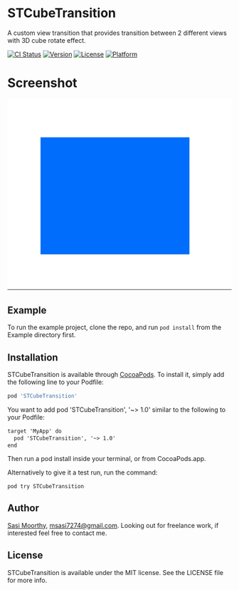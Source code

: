 # STCubeTransition
A custom view transition that provides transition between 2 different views with 3D cube rotate effect.

[![CI Status](http://img.shields.io/travis/Sa74/STCubeTransition.svg?style=flat)](https://travis-ci.org/Sa74/STCubeTransition)
[![Version](https://img.shields.io/cocoapods/v/STCubeTransition.svg?style=flat)](http://cocoapods.org/pods/STCubeTransition)
[![License](https://img.shields.io/cocoapods/l/STCubeTransition.svg?style=flat)](http://cocoapods.org/pods/STCubeTransition)
[![Platform](https://img.shields.io/cocoapods/p/STCubeTransition.svg?style=flat)](http://cocoapods.org/pods/STCubeTransition)

# Screenshot
![STCubeTransition](https://github.com/Sa74/STCubeTransition/blob/master/STCubeTransition/STCubeTransition/assets/STCubeTransition.gif)

## Example

To run the example project, clone the repo, and run `pod install` from the Example directory first.

## Installation

STCubeTransition is available through [CocoaPods](http://cocoapods.org). To install
it, simply add the following line to your Podfile:

```ruby
pod 'STCubeTransition'
```
You want to add pod 'STCubeTransition', '~> 1.0' similar to the following to your Podfile:

```
target 'MyApp' do
  pod 'STCubeTransition', '~> 1.0'
end
```
Then run a pod install inside your terminal, or from CocoaPods.app.

Alternatively to give it a test run, run the command:

```
pod try STCubeTransition
```

## Author

[Sasi Moorthy](https://twitter.com/Sasi3726), msasi7274@gmail.com. Looking out for freelance work, if interested feel free to contact me.

## License

STCubeTransition is available under the MIT license. See the LICENSE file for more info.
